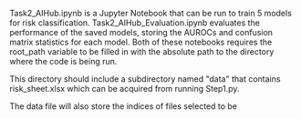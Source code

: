 Task2_AIHub.ipynb is a Jupyter Notebook that can be run to train 5 models for risk classification. Task2_AIHub_Evaluation.ipynb evaluates the performance of the saved models, storing the AUROCs and confusion matrix statistics for each model. Both of these notebooks requires the root_path variable to be filled in with the absolute path to the directory where the code is being run.

This directory should include a subdirectory named "data" that contains risk_sheet.xlsx which can be acquired from running Step1.py.

The data file will also store the indices of files selected to be 